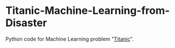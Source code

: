 # Titanic-Machine-Learning-from-Disaster
Python code for Machine Learning problem "[Titanic](https://www.kaggle.com/c/titanic/overview)".
